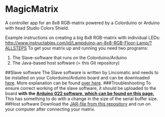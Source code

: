 # MagicMatrix
A controller app for an 8x8 RGB-matrix powered by a Colorduino or Arduino with Itead Studio Colors Shield.

Example instructions on creating a big 8x8 RGB-matrix with individual LEDs: http://www.instructables.com/id/Lampduino-an-8x8-RGB-Floor-Lamp/?ALLSTEPS
To get your matrix up and running you need two programs: 

1. The Slave-software that runs on the Colorduino/Arduino
2. The Java-based host software (= this Git repository)

##Slave software
The Slave software is written by Lincomatic and needs to be installed on your Colorduino/Arduino board and can be downloaded [here](http://www.instructables.com/files/orig/F73/WPXO/GLJUVVD1/F73WPXOGLJUVVD1.zip). More explanation can be found [over here](http://www.instructables.com/id/Lampduino-an-8x8-RGB-Floor-Lamp/?ALLSTEPS#step17).
###Troubleshooting
To ensure correct working of the slave software, it should be uploaded to the board **with the [Arduino 022 software, which can be found on this page.](https://www.arduino.cc/en/Main/OldSoftwareReleases)** This has something to do with a change in the size of the serial buffer size. 
##Host software
Download the [JAR-file from this repository](https://github.com/wietsebuseyne/MagicMatrix/releases/) and run on your computer after connecting your matrix.
